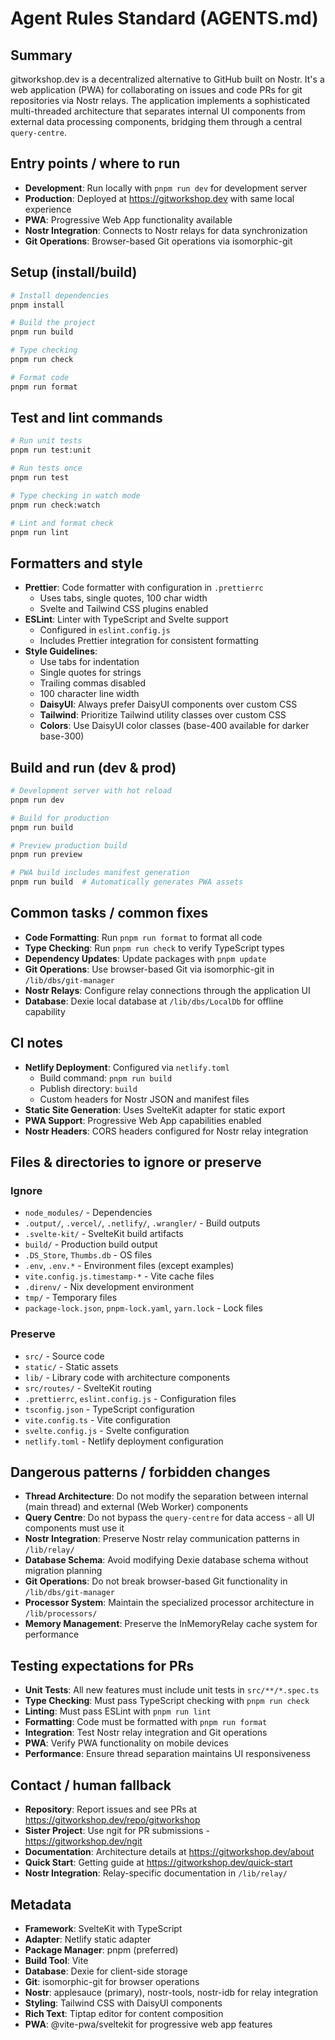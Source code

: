 # Agent Rules Standard (AGENTS.md)

## Summary

gitworkshop.dev is a decentralized alternative to GitHub built on Nostr. It's a web application (PWA) for collaborating on issues and code PRs for git repositories via Nostr relays. The application implements a sophisticated multi-threaded architecture that separates internal UI components from external data processing components, bridging them through a central `query-centre`.

## Entry points / where to run

- **Development**: Run locally with `pnpm run dev` for development server
- **Production**: Deployed at https://gitworkshop.dev with same local experience
- **PWA**: Progressive Web App functionality available
- **Nostr Integration**: Connects to Nostr relays for data synchronization
- **Git Operations**: Browser-based Git operations via isomorphic-git

## Setup (install/build)

```bash
# Install dependencies
pnpm install

# Build the project
pnpm run build

# Type checking
pnpm run check

# Format code
pnpm run format
```

## Test and lint commands

```bash
# Run unit tests
pnpm run test:unit

# Run tests once
pnpm run test

# Type checking in watch mode
pnpm run check:watch

# Lint and format check
pnpm run lint
```

## Formatters and style

- **Prettier**: Code formatter with configuration in `.prettierrc`
  - Uses tabs, single quotes, 100 char width
  - Svelte and Tailwind CSS plugins enabled
- **ESLint**: Linter with TypeScript and Svelte support
  - Configured in `eslint.config.js`
  - Includes Prettier integration for consistent formatting
- **Style Guidelines**:
  - Use tabs for indentation
  - Single quotes for strings
  - Trailing commas disabled
  - 100 character line width
  - **DaisyUI**: Always prefer DaisyUI components over custom CSS
  - **Tailwind**: Prioritize Tailwind utility classes over custom CSS
  - **Colors**: Use DaisyUI color classes (base-400 available for darker base-300)

## Build and run (dev & prod)

```bash
# Development server with hot reload
pnpm run dev

# Build for production
pnpm run build

# Preview production build
pnpm run preview

# PWA build includes manifest generation
pnpm run build  # Automatically generates PWA assets
```

## Common tasks / common fixes

- **Code Formatting**: Run `pnpm run format` to format all code
- **Type Checking**: Run `pnpm run check` to verify TypeScript types
- **Dependency Updates**: Update packages with `pnpm update`
- **Git Operations**: Use browser-based Git via isomorphic-git in `/lib/dbs/git-manager`
- **Nostr Relays**: Configure relay connections through the application UI
- **Database**: Dexie local database at `/lib/dbs/LocalDb` for offline capability

## CI notes

- **Netlify Deployment**: Configured via `netlify.toml`
  - Build command: `pnpm run build`
  - Publish directory: `build`
  - Custom headers for Nostr JSON and manifest files
- **Static Site Generation**: Uses SvelteKit adapter for static export
- **PWA Support**: Progressive Web App capabilities enabled
- **Nostr Headers**: CORS headers configured for Nostr relay integration

## Files & directories to ignore or preserve

### Ignore

- `node_modules/` - Dependencies
- `.output/`, `.vercel/`, `.netlify/`, `.wrangler/` - Build outputs
- `.svelte-kit/` - SvelteKit build artifacts
- `build/` - Production build output
- `.DS_Store`, `Thumbs.db` - OS files
- `.env`, `.env.*` - Environment files (except examples)
- `vite.config.js.timestamp-*` - Vite cache files
- `.direnv/` - Nix development environment
- `tmp/` - Temporary files
- `package-lock.json`, `pnpm-lock.yaml`, `yarn.lock` - Lock files

### Preserve

- `src/` - Source code
- `static/` - Static assets
- `lib/` - Library code with architecture components
- `src/routes/` - SvelteKit routing
- `.prettierrc`, `eslint.config.js` - Configuration files
- `tsconfig.json` - TypeScript configuration
- `vite.config.ts` - Vite configuration
- `svelte.config.js` - Svelte configuration
- `netlify.toml` - Netlify deployment configuration

## Dangerous patterns / forbidden changes

- **Thread Architecture**: Do not modify the separation between internal (main thread) and external (Web Worker) components
- **Query Centre**: Do not bypass the `query-centre` for data access - all UI components must use it
- **Nostr Integration**: Preserve Nostr relay communication patterns in `/lib/relay/`
- **Database Schema**: Avoid modifying Dexie database schema without migration planning
- **Git Operations**: Do not break browser-based Git functionality in `/lib/dbs/git-manager`
- **Processor System**: Maintain the specialized processor architecture in `/lib/processors/`
- **Memory Management**: Preserve the InMemoryRelay cache system for performance

## Testing expectations for PRs

- **Unit Tests**: All new features must include unit tests in `src/**/*.spec.ts`
- **Type Checking**: Must pass TypeScript checking with `pnpm run check`
- **Linting**: Must pass ESLint with `pnpm run lint`
- **Formatting**: Code must be formatted with `pnpm run format`
- **Integration**: Test Nostr relay integration and Git operations
- **PWA**: Verify PWA functionality on mobile devices
- **Performance**: Ensure thread separation maintains UI responsiveness

## Contact / human fallback

- **Repository**: Report issues and see PRs at https://gitworkshop.dev/repo/gitworkshop
- **Sister Project**: Use ngit for PR submissions - https://gitworkshop.dev/ngit
- **Documentation**: Architecture details at https://gitworkshop.dev/about
- **Quick Start**: Getting guide at https://gitworkshop.dev/quick-start
- **Nostr Integration**: Relay-specific documentation in `/lib/relay/`

## Metadata

- **Framework**: SvelteKit with TypeScript
- **Adapter**: Netlify static adapter
- **Package Manager**: pnpm (preferred)
- **Build Tool**: Vite
- **Database**: Dexie for client-side storage
- **Git**: isomorphic-git for browser operations
- **Nostr**: applesauce (primary), nostr-tools, nostr-idb for relay integration
- **Styling**: Tailwind CSS with DaisyUI components
- **Rich Text**: Tiptap editor for content composition
- **PWA**: @vite-pwa/sveltekit for progressive web app features
